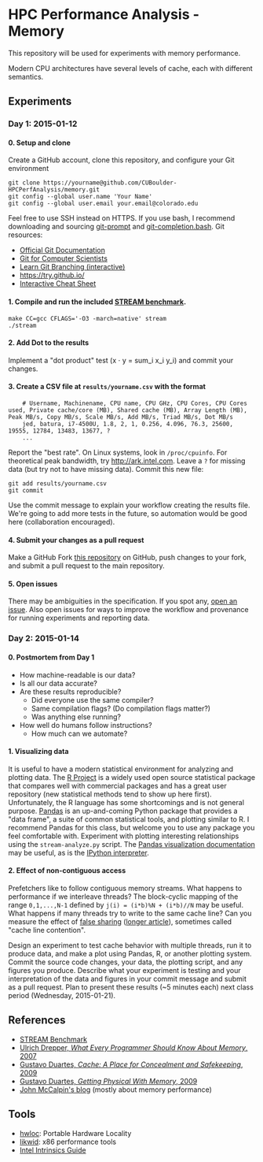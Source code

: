 # HPC Performance Analysis - Memory

This repository will be used for experiments with memory performance.

Modern CPU architectures have several levels of cache, each with different semantics.

## Experiments

### Day 1: 2015-01-12

#### 0. Setup and clone

Create a GitHub account, clone this repository, and configure your Git environment

    git clone https://yourname@github.com/CUBoulder-HPCPerfAnalysis/memory.git
    git config --global user.name 'Your Name'
    git config --global user.email your.email@colorado.edu

Feel free to use SSH instead on HTTPS.
If you use bash, I recommend downloading and sourcing [git-prompt](https://raw.githubusercontent.com/git/git/master/contrib/completion/git-prompt.sh) and [git-completion.bash](https://raw.githubusercontent.com/git/git/master/contrib/completion/git-completion.bash).
Git resources:

* [Official Git Documentation](http://git-scm.com/documentation)
* [Git for Computer Scientists](http://eagain.net/articles/git-for-computer-scientists/)
* [Learn Git Branching (interactive)](https://pcottle.github.io/learnGitBranching/)
* https://try.github.io/
* [Interactive Cheat Sheet](http://ndpsoftware.com/git-cheatsheet.html)

#### 1. Compile and run the included [STREAM benchmark](http://www.cs.virginia.edu/stream/).

    make CC=gcc CFLAGS='-O3 -march=native' stream
    ./stream

#### 2. Add Dot to the results

Implement a "dot product" test (x ⋅ y = sum_i x_i y_i) and commit your changes.

#### 3. Create a CSV file at `results/yourname.csv` with the format

```
    # Username, Machinename, CPU name, CPU GHz, CPU Cores, CPU Cores used, Private cache/core (MB), Shared cache (MB), Array Length (MB), Peak MB/s, Copy MB/s, Scale MB/s, Add MB/s, Triad MB/s, Dot MB/s
    jed, batura, i7-4500U, 1.8, 2, 1, 0.256, 4.096, 76.3, 25600, 19555, 12784, 13483, 13677, ?
    ...
```

Report the "best rate".
On Linux systems, look in `/proc/cpuinfo`.
For theoretical peak bandwidth, try http://ark.intel.com.
Leave a `?` for missing data (but try not to have missing data).
Commit this new file:

    git add results/yourname.csv
    git commit

Use the commit message to explain your workflow creating the results file.
We're going to add more tests in the future, so automation would be good here (collaboration encouraged).

#### 4. Submit your changes as a pull request

Make a GitHub Fork [this repository](https://github.com/CUBoulder-HPCPerfAnalysis/memory/fork) on GitHub, push changes to your fork, and submit a pull request to the main repository.

#### 5. Open issues
There may be ambiguities in the specification.
If you spot any, [open an issue](https://github.com/CUBoulder-HPCPerfAnalysis/memory/issues).
Also open issues for ways to improve the workflow and provenance for running experiments and reporting data.

### Day 2: 2015-01-14

#### 0. Postmortem from Day 1

* How machine-readable is our data?
* Is all our data accurate?
* Are these results reproducible?
  * Did everyone use the same compiler?
  * Same compilation flags?  (Do compilation flags matter?)
  * Was anything else running?
* How well do humans follow instructions?
  * How much can we automate?

#### 1. Visualizing data

It is useful to have a modern statistical environment for analyzing and plotting data.
The [R Project](http://www.r-project.org/) is a widely used open source statistical package that compares well with commercial packages and has a great user repository (new statistical methods tend to show up here first).
Unfortunately, the R language has some shortcomings and is not general purpose.
[Pandas](http://pandas.pydata.org/) is an up-and-coming Python package that provides a "data frame", a suite of common statistical tools, and plotting similar to R.
I recommend Pandas for this class, but welcome you to use any package you feel comfortable with.
Experiment with plotting interesting relationships using the `stream-analyze.py` script.
The [Pandas visualization documentation](http://pandas.pydata.org/pandas-docs/stable/visualization.html) may be useful, as is the [IPython interpreter](http://ipython.org/).

#### 2. Effect of non-contiguous access

Prefetchers like to follow contiguous memory streams.
What happens to performance if we interleave threads?
The block-cyclic mapping of the range `0,1,...,N-1` defined by `j(i) = (i*b)%N + (i*b)//N` may be useful.
What happens if many threads try to write to the same cache line?
Can you measure the effect of [false sharing](https://en.wikipedia.org/wiki/False_sharing) ([longer article](http://simplygenius.net/Article/FalseSharing)), sometimes called "cache line contention".

Design an experiment to test cache behavior with multiple threads, run it to produce data, and make a plot using Pandas, R, or another plotting system.
Commit the source code changes, your data, the plotting script, and any figures you produce.
Describe what your experiment is testing and your interpretation of the data and figures in your commit message and submit as a pull request.
Plan to present these results (~5 minutes each) next class period (Wednesday, 2015-01-21).

## References

* [STREAM Benchmark](http://www.cs.virginia.edu/stream/)
* [Ulrich Drepper, *What Every Programmer Should Know About Memory*, 2007](http://www.akkadia.org/drepper/cpumemory.pdf)
* [Gustavo Duartes, *Cache: A Place for Concealment and Safekeeping*, 2009](http://duartes.org/gustavo/blog/post/intel-cpu-caches/)
* [Gustavo Duartes, *Getting Physical With Memory*, 2009](http://duartes.org/gustavo/blog/post/getting-physical-with-memory/)
* [John McCalpin's blog](http://sites.utexas.edu/jdm4372/) (mostly about memory performance)

## Tools

* [hwloc](http://www.open-mpi.org/projects/hwloc/): Portable Hardware Locality
* [likwid](https://code.google.com/p/likwid/): x86 performance tools
* [Intel Intrinsics Guide](https://software.intel.com/sites/landingpage/IntrinsicsGuide/)

